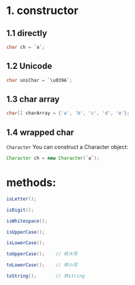 # 1. constructor
## 1.1 directly
```java
char ch = `a`;
```
## 1.2 Unicode
```java
char uniChar = `\u039A`;
```
## 1.3 char array
```java
char[] charArray = {'a', 'b', 'c', 'd', 'e'};
```
## 1.4 wrapped char
`Character`
You can construct a Character object:
```java
Character ch = new Character(`a`);
```
# methods:

```java
isLetter();

isDigit();

isWhitespace();

isUpperCase();

isLowerCase();

toUpperCase();    // 转大写

toLowerCase();    // 转小写

toString();       // 转string
```
